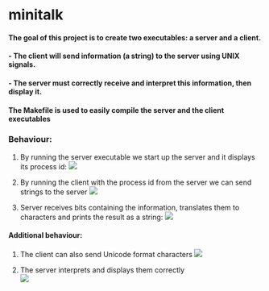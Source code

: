 # minitalk
#### The goal of this project is to create two executables: a server and a client.

#### - The client will send information (a string) to the server using UNIX signals.

#### - The server must correctly receive and interpret this information, then display it.

#### The Makefile is used to easily compile the server and the client executables

### Behaviour:

1) By running the server executable we start up the server and it displays its process id:
![](images/server_start.png)

2) By running the client with the process id from the server we can send strings to the server
![](images/client_base.png)

3) Server receives bits containing the information, translates them to characters and prints the result as a string:
![](images/server_base.png)

#### Additional behaviour:
1) The client can also send Unicode format characters
![](images/client_bonus.png)

2) The server interprets and displays them correctly <br />
![](images/server_bonus.png)
